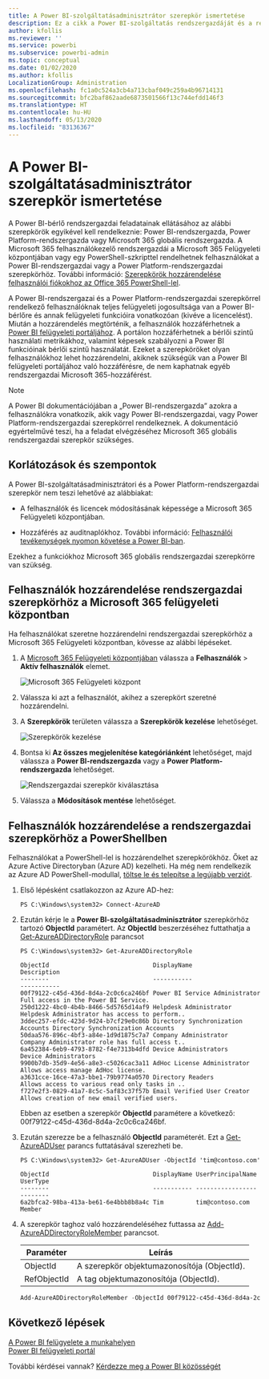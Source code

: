 ```yaml
---
title: A Power BI-szolgáltatásadminisztrátor szerepkör ismertetése
description: Ez a cikk a Power BI-szolgáltatás rendszergazdáját és a rendszergazdai jogosultságokat biztosító szerepköröket ismerteti.
author: kfollis
ms.reviewer: ''
ms.service: powerbi
ms.subservice: powerbi-admin
ms.topic: conceptual
ms.date: 01/02/2020
ms.author: kfollis
LocalizationGroup: Administration
ms.openlocfilehash: fc1a0c524a3cb4a713cbaf049c259a4b96714131
ms.sourcegitcommit: bfc2baf862aade6873501566f13c744efdd146f3
ms.translationtype: HT
ms.contentlocale: hu-HU
ms.lasthandoff: 05/13/2020
ms.locfileid: "83136367"
---
```

# <a name="understanding-power-bi-service-administrator-roles"></a>A Power BI-szolgáltatásadminisztrátor szerepkör ismertetése

A Power BI-bérlő rendszergazdai feladatainak ellátásához az alábbi szerepkörök egyikével kell rendelkeznie: Power BI-rendszergazda, Power Platform-rendszergazda vagy Microsoft 365 globális rendszergazda. A Microsoft 365 felhasználókezelő rendszergazdái a Microsoft 365 Felügyeleti központjában vagy egy PowerShell-szkripttel rendelhetnek felhasználókat a Power BI-rendszergazdai vagy a Power Platform-rendszergazdai szerepkörhöz. További információ: [Szerepkörök hozzárendelése felhasználói fiókokhoz az Office 365 PowerShell-lel](/office365/enterprise/powershell/assign-roles-to-user-accounts-with-office-365-powershell).

A Power BI-rendszergazai és a Power Platform-rendszergazdai szerepkörrel rendelkező felhasználóknak teljes felügyeleti jogosultsága van a Power BI-bérlőre és annak felügyeleti funkcióira vonatkozóan (kivéve a licencelést). Miután a hozzárendelés megtörténik, a felhasználók hozzáférhetnek a [Power BI felügyeleti portáljához](service-admin-portal.md). A portálon hozzáférhetnek a bérlői szintű használati metrikákhoz, valamint képesek szabályozni a Power BI funkcióinak bérlői szintű használatát. Ezeket a szerepköröket olyan felhasználókhoz lehet hozzárendelni, akiknek szükségük van a Power BI felügyeleti portáljához való hozzáférésre, de nem kaphatnak egyéb rendszergazdai Microsoft 365-hozzáférést.

> [!NOTE]
> A Power BI dokumentációjában a „Power BI-rendszergazda” azokra a felhasználókra vonatkozik, akik vagy Power BI-rendszergazdai, vagy Power Platform-rendszergazdai szerepkörrel rendelkeznek. A dokumentáció egyértelművé teszi, ha a feladat elvégzéséhez Microsoft 365 globális rendszergazdai szerepkör szükséges.

## <a name="limitations-and-considerations"></a>Korlátozások és szempontok

A Power BI-szolgáltatásadminisztrátori és a Power Platform-rendszergazdai szerepkör nem teszi lehetővé az alábbiakat:

* A felhasználók és licencek módosításának képessége a Microsoft 365 Felügyeleti központjában.

* Hozzáférés az auditnaplókhoz. További információ: [Felhasználói tevékenységek nyomon követése a Power BI-ban](service-admin-auditing.md).

Ezekhez a funkciókhoz Microsoft 365 globális rendszergazdai szerepkörre van szükség.

## <a name="assign-users-to-an-admin-role-in-the-microsoft-365-admin-center"></a>Felhasználók hozzárendelése rendszergazdai szerepkörhöz a Microsoft 365 felügyeleti központban

Ha felhasználókat szeretne hozzárendelni rendszergazdai szerepkörhöz a Microsoft 365 Felügyeleti központban, kövesse az alábbi lépéseket.

1. A [Microsoft 365 Felügyeleti központjában](https://portal.office.com/adminportal/home#/homepage) válassza a **Felhasználók** > **Aktív felhasználók** elemet.

    ![Microsoft 365 Felügyeleti központ](media/service-admin-role/powerbi-admin-users.png)

1. Válassza ki azt a felhasználót, akihez a szerepkört szeretné hozzárendelni.

1. A **Szerepkörök** területen válassza a **Szerepkörök kezelése** lehetőséget.

    ![Szerepkörök kezelése](media/service-admin-role/powerbi-admin-edit-roles.png)

1. Bontsa ki **Az összes megjelenítése kategóriánként** lehetőséget, majd válassza a **Power BI-rendszergazda** vagy a **Power Platform-rendszergazda** lehetőséget.

    ![Rendszergazdai szerepkör kiválasztása](media/service-admin-role/powerbi-admin-role.png)

1. Válassza a **Módosítások mentése** lehetőséget.

## <a name="assign-users-to-the-admin-role-with-powershell"></a>Felhasználók hozzárendelése a rendszergazdai szerepkörhöz a PowerShellben

Felhasználókat a PowerShell-lel is hozzárendelhet szerepkörökhöz. Őket az Azure Active Directoryban (Azure AD) kezelheti. Ha még nem rendelkezik az Azure AD PowerShell-modullal, [töltse le és telepítse a legújabb verziót](https://www.powershellgallery.com/packages/AzureAD/).

1. Első lépésként csatlakozzon az Azure AD-hez:
   ```
   PS C:\Windows\system32> Connect-AzureAD
   ```

1. Ezután kérje le a **Power BI-szolgáltatásadminisztrátor** szerepkörhöz tartozó **ObjectId** paramétert. Az **ObjectId** beszerzéséhez futtathatja a [Get-AzureADDirectoryRole](/powershell/module/azuread/get-azureaddirectoryrole) parancsot

    ```
    PS C:\Windows\system32> Get-AzureADDirectoryRole

    ObjectId                             DisplayName                        Description
    --------                             -----------                        -----------
    00f79122-c45d-436d-8d4a-2c0c6ca246bf Power BI Service Administrator     Full access in the Power BI Service.
    250d1222-4bc0-4b4b-8466-5d5765d14af9 Helpdesk Administrator             Helpdesk Administrator has access to perform..
    3ddec257-efdc-423d-9d24-b7cf29e0c86b Directory Synchronization Accounts Directory Synchronization Accounts
    50daa576-896c-4bf3-a84e-1d9d1875c7a7 Company Administrator              Company Administrator role has full access t..
    6a452384-6eb9-4793-8782-f4e7313b4dfd Device Administrators              Device Administrators
    9900b7db-35d9-4e56-a8e3-c5026cac3a11 AdHoc License Administrator        Allows access manage AdHoc license.
    a3631cce-16ce-47a3-bbe1-79b9774a0570 Directory Readers                  Allows access to various read only tasks in ..
    f727e2f3-0829-41a7-8c5c-5af83c37f57b Email Verified User Creator        Allows creation of new email verified users.
    ```

    Ebben az esetben a szerepkör **ObjectId** paramétere a következő: 00f79122-c45d-436d-8d4a-2c0c6ca246bf.

1. Ezután szerezze be a felhasználó **ObjectId** paraméterét. Ezt a [Get-AzureADUser](/powershell/module/azuread/get-azureaduser) parancs futtatásával szerezheti be.

    ```
    PS C:\Windows\system32> Get-AzureADUser -ObjectId 'tim@contoso.com'

    ObjectId                             DisplayName UserPrincipalName      UserType
    --------                             ----------- -----------------      --------
    6a2bfca2-98ba-413a-be61-6e4bbb8b8a4c Tim         tim@contoso.com        Member
    ```

1. A szerepkör taghoz való hozzárendeléséhez futtassa az [Add-AzureADDirectoryRoleMember](/powershell/module/azuread/add-azureaddirectoryrolemember) parancsot.

    | Paraméter | Leírás |
    | --- | --- |
    | ObjectId |A szerepkör objektumazonosítója (ObjectId). |
    | RefObjectId |A tag objektumazonosítója (ObjectId). |

    ```powershell
    Add-AzureADDirectoryRoleMember -ObjectId 00f79122-c45d-436d-8d4a-2c0c6ca246bf -RefObjectId 6a2bfca2-98ba-413a-be61-6e4bbb8b8a4c
    ```

## <a name="next-steps"></a>Következő lépések

[A Power BI felügyelete a munkahelyen](service-admin-administering-power-bi-in-your-organization.md)  
[Power BI felügyeleti portál](service-admin-portal.md)  

További kérdései vannak? [Kérdezze meg a Power BI közösségét](https://community.powerbi.com/)